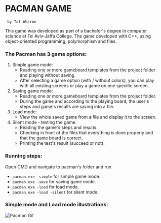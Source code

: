 #     PACMAN GAME   
     by Tal Aharon

This game was developed as part of a bachelor's degree in computer science at Tel Aviv-Jaffa College.
The game developed with C++, using object-oriented programming, polymorphism and files.

### The Pacman has 3 game options:
1) Simple game mode:
   - Reading one or more gameboard templates from the project folder and playing without saving.
   - After selecting a game option (with / without colors), you can play with all existing screens or play a game on one specific screen.
3) Saving game mode: 
   - Reading one or more gameboard templates from the project folder. 
   - During the game and according to the playing board, the user's steps and game's results are saving into a file. 
4) Load mode: 
   - View the whole saved game from a file and display it to the screen.
6) Silent mode - testing the game:
   - Reading the game's steps and results.
   - Checking in front of the files that everything is done properly and that the game board is correct.
   - Printing the test's result (succeed or not).

 ### Running steps:
 Open CMD and navigate to pacman's folder and run:
  * `pacman.exe -simple` for simple game mode.
  * `pacman.exe -save` for saving game mode.
  * `pacman.exe -load` for load mode.
  * `pacman.exe -load -silent` for silent mode.

### Simple mode and Load mode illustrations:
![Pacman Gif](https://user-images.githubusercontent.com/82831070/158054613-69f7166f-e0ab-4512-b422-cd28723e1a57.gif)
